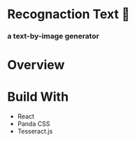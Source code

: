 # Recognaction Text 📸

### a text-by-image generator

# Overview

# Build With
- React
- Panda CSS
- Tesseract.js
  
